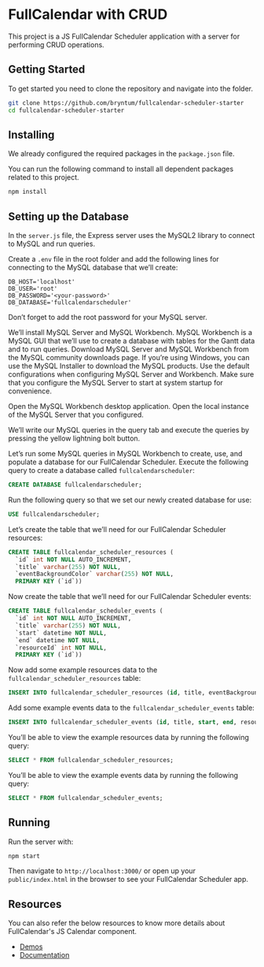 # FullCalendar with CRUD

This project is a JS FullCalendar Scheduler application with a server for performing CRUD operations.

## Getting Started

To get started you need to clone the repository and navigate into the folder.

```sh
git clone https://github.com/bryntum/fullcalendar-scheduler-starter
cd fullcalendar-scheduler-starter
```

## Installing

We already configured the required packages in the `package.json` file.

You can run the following command to install all dependent packages related to this project.

```sh
npm install
```

## Setting up the Database

In the `server.js` file, the Express server uses the MySQL2 library to connect to MySQL and run queries.

Create a `.env` file in the root folder and add the following lines for connecting to the MySQL database that we’ll create:

```
DB_HOST='localhost'
DB_USER='root'
DB_PASSWORD='<your-password>'
DB_DATABASE='fullcalendarscheduler'
```

Don’t forget to add the root password for your MySQL server.

We’ll install MySQL Server and MySQL Workbench. MySQL Workbench is a MySQL GUI that we’ll use to create a database with tables for the Gantt data and to run queries. Download MySQL Server and MySQL Workbench from the MySQL community downloads page. If you’re using Windows, you can use the MySQL Installer to download the MySQL products. Use the default configurations when configuring MySQL Server and Workbench. Make sure that you configure the MySQL Server to start at system startup for convenience.

Open the MySQL Workbench desktop application. Open the local instance of the MySQL Server that you configured.

We’ll write our MySQL queries in the query tab and execute the queries by pressing the yellow lightning bolt button.

Let’s run some MySQL queries in MySQL Workbench to create, use, and populate a database for our FullCalendar Scheduler. Execute the following query to create a database called `fullcalendarscheduler`:

```sql
CREATE DATABASE fullcalendarscheduler;
```

Run the following query so that we set our newly created database for use:

```sql
USE fullcalendarscheduler;
```

Let’s create the table that we’ll need for our FullCalendar Scheduler resources:

```sql
CREATE TABLE fullcalendar_scheduler_resources (
  `id` int NOT NULL AUTO_INCREMENT,
  `title` varchar(255) NOT NULL,
  `eventBackgroundColor` varchar(255) NOT NULL,
  PRIMARY KEY (`id`))
```

Now create the table that we’ll need for our FullCalendar Scheduler events:

```sql
CREATE TABLE fullcalendar_scheduler_events (
  `id` int NOT NULL AUTO_INCREMENT,
  `title` varchar(255) NOT NULL,
  `start` datetime NOT NULL,
  `end` datetime NOT NULL,
  `resourceId` int NOT NULL,
  PRIMARY KEY (`id`))
```

Now add some example resources data to the `fullcalendar_scheduler_resources` table:

```sql
INSERT INTO fullcalendar_scheduler_resources (id, title, eventBackgroundColor) VALUES (1, 'Peter', '#3183fe'), (2, 'Lisa', '#0076f8'), (3, 'Jennifer', '#9e25c3'), (4, 'Veronica', '#2055a5'), (5, 'James', '#1fba5e'), (6, 'Walter', '#fab007');
```

Add some example events data to the `fullcalendar_scheduler_events` table:

```sql
INSERT INTO fullcalendar_scheduler_events (id, title, start, end, resourceId) VALUES (1,  'Meeting', '2023-12-04T08:00:00', '2023-12-04T11:00:00', 1), (2, 'Interview intern', '2023-12-04T13:00:00', '2023-12-04T14:00:00', 3), (3, 'Write up report', '2023-12-03T08:00:00', '2023-12-04T17:00:00', 4), (4, 'Presentation', '2023-12-04T14:00:00', '2023-12-04T16:00:00', 1), (5, 'Conference call', '2023-12-04T13:00:00', '2023-12-04T15:30:00', 6);
```

You’ll be able to view the example resources data by running the following query:

```sql
SELECT * FROM fullcalendar_scheduler_resources;
```

You’ll be able to view the example events data by running the following query:

```sql
SELECT * FROM fullcalendar_scheduler_events;
```

## Running

Run the server with:

```sh
npm start
```

Then navigate to `http://localhost:3000/` or open up your `public/index.html` in the browser to see your FullCalendar Scheduler app.

## Resources

You can also refer the below resources to know more details about FullCalendar's JS Calendar component.

- [Demos](https://fullcalendar.io/demos)
- [Documentation](https://fullcalendar.io/docs)
